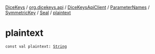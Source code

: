 [DiceKeys](../../../../../index.md) / [org.dicekeys.api](../../../../index.md) / [DiceKeysApiClient](../../../index.md) / [ParameterNames](../../index.md) / [SymmetricKey](../index.md) / [Seal](index.md) / [plaintext](./plaintext.md)

# plaintext

`const val plaintext: `[`String`](https://kotlinlang.org/api/latest/jvm/stdlib/kotlin/-string/index.html)